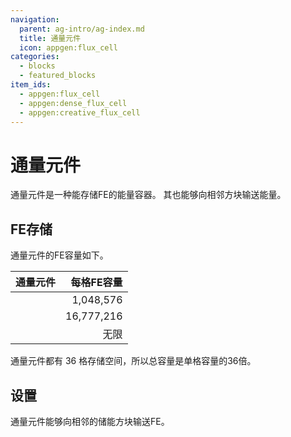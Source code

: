 ```yaml
---
navigation:
  parent: ag-intro/ag-index.md
  title: 通量元件
  icon: appgen:flux_cell
categories:
  - blocks
  - featured_blocks
item_ids:
  - appgen:flux_cell
  - appgen:dense_flux_cell
  - appgen:creative_flux_cell
---
```


# 通量元件

<Row gap="10">
  <BlockImage id="appgen:flux_cell" scale="8" p:fullness="4" />
  <BlockImage id="appgen:dense_flux_cell" scale="8" p:fullness="4" />
  <BlockImage id="appgen:creative_flux_cell" scale="8" />
</Row>

通量元件是一种能存储FE的能量容器。
其也能够向相邻方块输送能量。

## FE存储
通量元件的FE容量如下。

| 通量元件                                        | 每格FE容量 |
|---------------------------------------------|------------:|
| <ItemLink id="appgen:flux_cell" />          |   1,048,576 |
| <ItemLink id="appgen:dense_flux_cell" />    |  16,777,216 |
| <ItemLink id="appgen:creative_flux_cell" /> |   无限       |

通量元件都有 36 格存储空间，所以总容量是单格容量的36倍。

## 设置

通量元件能够向相邻的储能方块输送FE。
